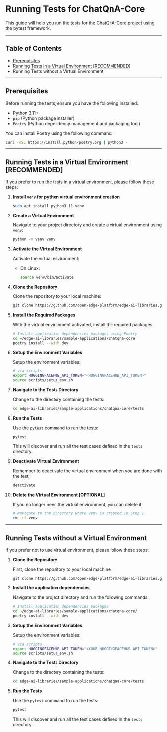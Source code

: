 # Running Tests for ChatQnA-Core

This guide will help you run the tests for the ChatQnA-Core project using the pytest framework.

---

## Table of Contents

- [Prerequisites](#prerequisites)
- [Running Tests in a Virtual Environment [RECOMMENDED]](#running-tests-in-a-virtual-environment-recommended)
- [Running Tests without a Virtual Environment](#running-tests-without-a-virtual-environment)
---

## Prerequisites

Before running the tests, ensure you have the following installed:

- Python 3.11+
- `pip` (Python package installer)
- `Poetry` (Python dependency management and packaging tool)

You can install Poetry using the following command:

```bash
curl -sSL https://install.python-poetry.org | python3 -
```

---

## Running Tests in a Virtual Environment [RECOMMENDED]

If you prefer to run the tests in a virtual environment, please follow these steps:

1. **Install `venv` for python virtual environment creation**

   ```bash
   sudo apt install python3.11-venv
   ```

2. **Create a Virtual Environment**

    Navigate to your project directory and create a virtual environment using `venv`:

    ```bash
    python -m venv venv
    ```

3. **Activate the Virtual Environment**

    Activate the virtual environment:
    - On Linux:

      ```bash
      source venv/bin/activate
      ```

4. **Clone the Repository**

   Clone the repository to your local machine:

   ```bash
   git clone https://github.com/open-edge-platform/edge-ai-libraries.git
   ```

5. **Install the Required Packages**

    With the virtual environment activated, install the required packages:

    ```bash
    # Install application dependencies packages using Poetry
    cd ~/edge-ai-libraries/sample-applications/chatqna-core
    poetry install --with dev
    ```

6. **Setup the Environment Variables**

   Setup the environment variables:

   ```bash
   # via scripts
   export HUGGINGFACEHUB_API_TOKEN="<HUGGINGFACEHUB_API_TOKEN>"
   source scripts/setup_env.sh
   ```

7. **Navigate to the Tests Directory**

   Change to the directory containing the tests:

   ```bash
   cd edge-ai-libraries/sample-applications/chatqna-core/tests
   ```

8. **Run the Tests**

   Use the `pytest` command to run the tests:

   ```bash
   pytest
   ```

   This will discover and run all the test cases defined in the `tests` directory.

9. **Deactivate Virtual Environment**

   Remember to deactivate the virtual environment when you are done with the test:

   ```bash
   deactivate
   ```

10. **Delete the Virtual Environment [OPTIONAL]**

    If you no longer need the virtual environment, you can delete it:

    ```bash
    # Navigate to the directory where venv is created in Step 1
    rm -rf venv
    ```

---

## Running Tests without a Virtual Environment

If you prefer not to use virtual environment, please follow these steps:

1. **Clone the Repository**

    First, clone the repository to your local machine:

    ```bash
    git clone https://github.com/open-edge-platform/edge-ai-libraries.git
    ```

2. **Install the application dependencies**

   Navigate to the project directory and run the following commands:

   ```bash
   # Install application dependencies packages
   cd ~/edge-ai-libraries/sample-applications/chatqna-core/
   poetry install --with dev
   ```

3. **Setup the Environment Variables**

   Setup the environment variables:

   ```bash
   # via scripts
   export HUGGINGFACEHUB_API_TOKEN="<YOUR_HUGGINGFACEHUB_API_TOKEN>"
   source scripts/setup_env.sh
   ```

4. **Navigate to the Tests Directory**

    Change to the directory containing the tests:

    ```bash
    cd edge-ai-libraries/sample-applications/chatqna-core/tests
    ```

5. **Run the Tests**

    Use the `pytest` command to run the tests:

    ```bash
    pytest
    ```

    This will discover and run all the test cases defined in the `tests` directory.
